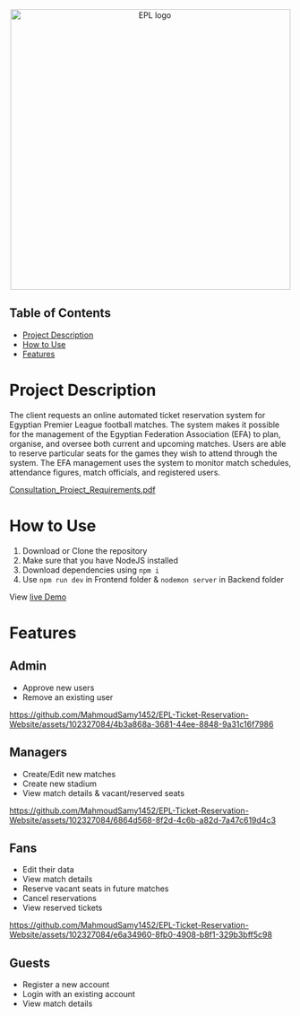<div align="center"><img src="/Media/EPL_teams.gif" alt="EPL logo" width="500px"></div>

## Table of Contents

* [Project Description](#Project-Description)
* [How to Use](#How-to-Use)
* [Features](#Features)

# Project Description

The client requests an online automated ticket reservation system for Egyptian Premier League football matches. The system makes it possible for the management of the Egyptian Federation Association (EFA) to plan, organise, and oversee both current and upcoming matches. Users are able to reserve particular seats for the games they wish to attend through the system. The EFA management uses the system to monitor match schedules, attendance figures, match officials, and registered users.

[Consultation_Project_Requirements.pdf](https://github.com/MahmoudSamy1452/EPL-Ticket-Reservation-Website/files/14057848/Consultation_Project_Requirements.pdf)

# How to Use

1. Download or Clone the repository
2. Make sure that you have NodeJS installed
3. Download dependencies using `npm i`
4. Use `npm run dev` in Frontend folder & `nodemon server` in Backend folder

View [live Demo](https://epl-ticket-reservation-website.vercel.app/)

# Features

## Admin
* Approve new users
* Remove an existing user

https://github.com/MahmoudSamy1452/EPL-Ticket-Reservation-Website/assets/102327084/4b3a868a-3681-44ee-8848-9a31c16f7986

## Managers
* Create/Edit new matches
* Create new stadium
* View match details & vacant/reserved seats


https://github.com/MahmoudSamy1452/EPL-Ticket-Reservation-Website/assets/102327084/6864d568-8f2d-4c6b-a82d-7a47c619d4c3


## Fans
* Edit their data
* View match details
* Reserve vacant seats in future matches
* Cancel reservations
* View reserved tickets


https://github.com/MahmoudSamy1452/EPL-Ticket-Reservation-Website/assets/102327084/e6a34960-8fb0-4908-b8f1-329b3bff5c98


## Guests
* Register a new account
* Login with an existing account
* View match details
